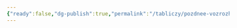 ```yaml
---
{"ready":false,"dg-publish":true,"permalink":"/tabliczy/pozdnee-vozrozhdenie/blagoveshhenie/","dgPassFrontmatter":true}
---
```



